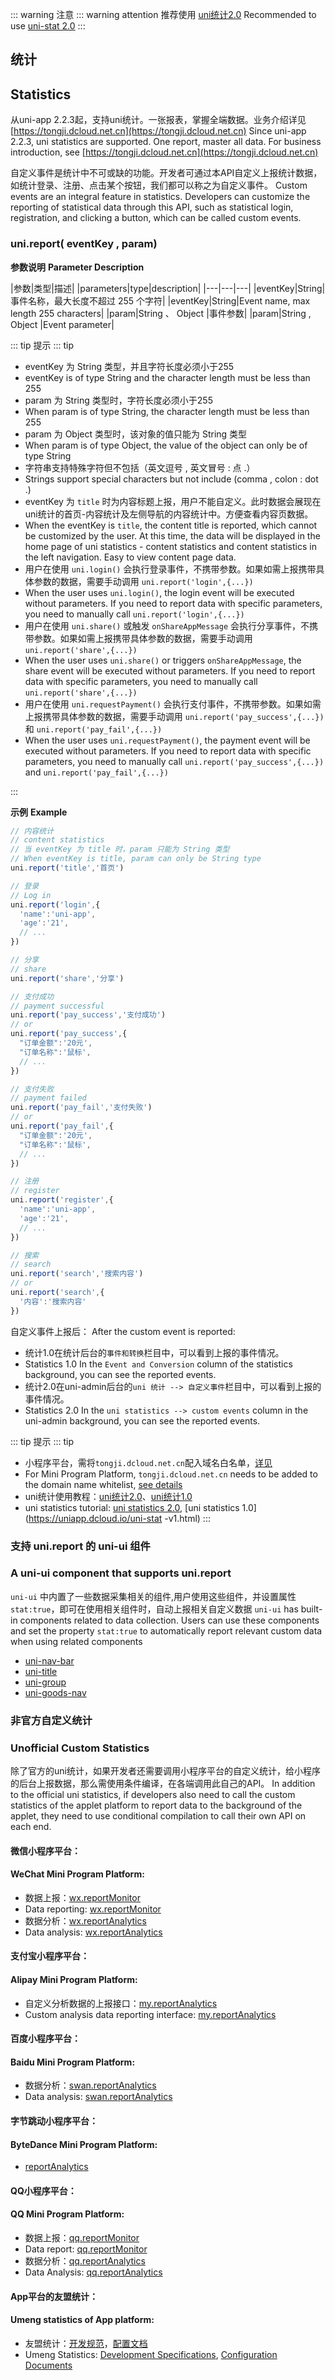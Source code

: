 ::: warning 注意 
::: warning attention
推荐使用 [uni统计2.0](https://uniapp.dcloud.io/uni-stat-v2.html)
Recommended to use [uni-stat 2.0](https://uniapp.dcloud.io/uni-stat-v2.html)
:::
## 统计
## Statistics

从uni-app 2.2.3起，支持uni统计。一张报表，掌握全端数据。业务介绍详见[https://tongji.dcloud.net.cn](https://tongji.dcloud.net.cn)
Since uni-app 2.2.3, uni statistics are supported. One report, master all data. For business introduction, see [https://tongji.dcloud.net.cn](https://tongji.dcloud.net.cn)

自定义事件是统计中不可或缺的功能。开发者可通过本API自定义上报统计数据，如统计登录、注册、点击某个按钮，我们都可以称之为自定义事件。
Custom events are an integral feature in statistics. Developers can customize the reporting of statistical data through this API, such as statistical login, registration, and clicking a button, which can be called custom events.

### uni.report( eventKey , param)

**参数说明**
**Parameter Description**

|参数|类型|描述|
|parameters|type|description|
|---|---|---|
|eventKey|String|事件名称，最大长度不超过 255 个字符|
|eventKey|String|Event name, max length 255 characters|
|param|String 、 Object	|事件参数|
|param|String , Object |Event parameter|

::: tip 提示
::: tip
- eventKey 为 String 类型，并且字符长度必须小于255 
- eventKey is of type String and the character length must be less than 255
- param 为 String 类型时，字符长度必须小于255 
- When param is of type String, the character length must be less than 255
- param 为 Object 类型时，该对象的值只能为 String 类型 
- When param is of type Object, the value of the object can only be of type String
- 字符串支持特殊字符但不包括（英文逗号 , 英文冒号 : 点 .）
- Strings support special characters but not include (comma , colon : dot .)
- eventKey 为 `title` 时为内容标题上报，用户不能自定义。此时数据会展现在uni统计的首页-内容统计及左侧导航的内容统计中。方便查看内容页数据。
- When the eventKey is `title`, the content title is reported, which cannot be customized by the user. At this time, the data will be displayed in the home page of uni statistics - content statistics and content statistics in the left navigation. Easy to view content page data.
- 用户在使用 `uni.login()` 会执行登录事件，不携带参数。如果如需上报携带具体参数的数据，需要手动调用 `uni.report('login',{...})`
- When the user uses `uni.login()`, the login event will be executed without parameters. If you need to report data with specific parameters, you need to manually call `uni.report('login',{...})`
- 用户在使用 `uni.share()` 或触发 `onShareAppMessage` 会执行分享事件，不携带参数。如果如需上报携带具体参数的数据，需要手动调用 `uni.report('share',{...})`
- When the user uses `uni.share()` or triggers `onShareAppMessage`, the share event will be executed without parameters. If you need to report data with specific parameters, you need to manually call `uni.report('share',{...})`
- 用户在使用 `uni.requestPayment()` 会执行支付事件，不携带参数。如果如需上报携带具体参数的数据，需要手动调用 `uni.report('pay_success',{...})` 和 `uni.report('pay_fail',{...})`
- When the user uses `uni.requestPayment()`, the payment event will be executed without parameters. If you need to report data with specific parameters, you need to manually call `uni.report('pay_success',{...})` and `uni.report('pay_fail',{...})`

:::

**示例**
**Example**

```javascript
// 内容统计
// content statistics
// 当 eventKey 为 title 时，param 只能为 String 类型
// When eventKey is title, param can only be String type
uni.report('title','首页')

// 登录
// Log in
uni.report('login',{
  'name':'uni-app',
  'age':'21',
  // ...
})

// 分享
// share
uni.report('share','分享')

// 支付成功
// payment successful
uni.report('pay_success','支付成功')
// or
uni.report('pay_success',{
  "订单金额":'20元',
  "订单名称":'鼠标',
  // ...
})

// 支付失败
// payment failed
uni.report('pay_fail','支付失败')
// or
uni.report('pay_fail',{
  "订单金额":'20元',
  "订单名称":'鼠标',
  // ...
})

// 注册
// register
uni.report('register',{
  'name':'uni-app',
  'age':'21',
  // ...
})

// 搜索
// search
uni.report('search','搜索内容')
// or
uni.report('search',{
  '内容':'搜索内容'
})

```

自定义事件上报后：
After the custom event is reported:
- 统计1.0在统计后台的`事件和转换`栏目中，可以看到上报的事件情况。
- Statistics 1.0 In the `Event and Conversion` column of the statistics background, you can see the reported events.
- 统计2.0在uni-admin后台的`uni 统计 --> 自定义事件`栏目中，可以看到上报的事件情况。
- Statistics 2.0 In the `uni statistics --> custom events` column in the uni-admin background, you can see the reported events.

::: tip 提示
::: tip
- 小程序平台，需将`tongji.dcloud.net.cn`配入域名白名单，[详见](https://ask.dcloud.net.cn/article/36298)
- For Mini Program Platform, `tongji.dcloud.net.cn` needs to be added to the domain name whitelist, [see details](https://ask.dcloud.net.cn/article/36298)
- uni统计使用教程：[uni统计2.0](https://uniapp.dcloud.io/uni-stat-v2.html)、[uni统计1.0](https://uniapp.dcloud.io/uni-stat-v1.html)
- uni statistics tutorial: [uni statistics 2.0](https://uniapp.dcloud.io/uni-stat-v2.html), [uni statistics 1.0](https://uniapp.dcloud.io/uni-stat -v1.html)
:::

### 支持 uni.report 的 uni-ui 组件
### A uni-ui component that supports uni.report
`uni-ui` 中内置了一些数据采集相关的组件,用户使用这些组件，并设置属性 `stat:true`，即可在使用相关组件时，自动上报相关自定义数据 
`uni-ui` has built-in components related to data collection. Users can use these components and set the property `stat:true` to automatically report relevant custom data when using related components

- [uni-nav-bar](https://ext.dcloud.net.cn/plugin?name=uni-nav-bar)
- [uni-title](https://ext.dcloud.net.cn/plugin?name=uni-title)
- [uni-group](https://ext.dcloud.net.cn/plugin?name=uni-group)
- [uni-goods-nav](https://ext.dcloud.net.cn/plugin?name=uni-goods-nav)

### 非官方自定义统计
### Unofficial Custom Statistics
除了官方的uni统计，如果开发者还需要调用小程序平台的自定义统计，给小程序的后台上报数据，那么需使用条件编译，在各端调用此自己的API。
In addition to the official uni statistics, if developers also need to call the custom statistics of the applet platform to report data to the background of the applet, they need to use conditional compilation to call their own API on each end.

#### 微信小程序平台：
#### WeChat Mini Program Platform:
- 数据上报：[wx.reportMonitor](https://developers.weixin.qq.com/miniprogram/dev/api/open-api/report/wx.reportMonitor.html)
- Data reporting: [wx.reportMonitor](https://developers.weixin.qq.com/miniprogram/dev/api/open-api/report/wx.reportMonitor.html)
- 数据分析：[wx.reportAnalytics](https://developers.weixin.qq.com/miniprogram/dev/api/open-api/data-analysis/wx.reportAnalytics.html)
- Data analysis: [wx.reportAnalytics](https://developers.weixin.qq.com/miniprogram/dev/api/open-api/data-analysis/wx.reportAnalytics.html)

#### 支付宝小程序平台：
#### Alipay Mini Program Platform:
- 自定义分析数据的上报接口：[my.reportAnalytics](https://docs.alipay.com/mini/api/report)
- Custom analysis data reporting interface: [my.reportAnalytics](https://docs.alipay.com/mini/api/report)

#### 百度小程序平台：
#### Baidu Mini Program Platform:
- 数据分析：[swan.reportAnalytics](https://smartprogram.baidu.com/docs/develop/api/data/#swan-reportAnalytics/)
- Data analysis: [swan.reportAnalytics](https://smartprogram.baidu.com/docs/develop/api/data/#swan-reportAnalytics/)

#### 字节跳动小程序平台：
#### ByteDance Mini Program Platform:
- [reportAnalytics](https://developer.toutiao.com/dev/cn/mini-app/develop/open-capacity/data-analysis/reportanalytics)

#### QQ小程序平台：
#### QQ Mini Program Platform:
- 数据上报：[qq.reportMonitor](https://q.qq.com/wiki/develop/miniprogram/API/open_port/port_dataup.html)
- Data report: [qq.reportMonitor](https://q.qq.com/wiki/develop/miniprogram/API/open_port/port_dataup.html)
- 数据分析：[qq.reportAnalytics](https://q.qq.com/wiki/develop/miniprogram/API/open_port/port_dataanalysis.html#qq-reportanalytics)
- Data Analysis: [qq.reportAnalytics](https://q.qq.com/wiki/develop/miniprogram/API/open_port/port_dataanalysis.html#qq-reportanalytics)

#### App平台的友盟统计：
#### Umeng statistics of App platform:
- 友盟统计：[开发规范](http://www.html5plus.org/doc/zh_cn/statistic.html)，[配置文档](https://ask.dcloud.net.cn/article/74)
- Umeng Statistics: [Development Specifications](http://www.html5plus.org/doc/zh_cn/statistic.html), [Configuration Documents](https://ask.dcloud.net.cn/article/74)

